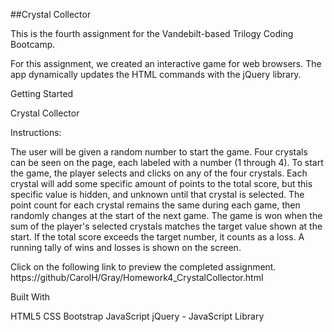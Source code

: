 ##Crystal Collector

This is the fourth assignment for the Vandebilt-based Trilogy Coding Bootcamp.

For this assignment, we created an interactive game for web browsers. The app dynamically updates the HTML commands with the jQuery library.

Getting Started

Crystal Collector

Instructions:

The user will be given a random number to start the game.
Four crystals can be seen on the page, each labeled with a number (1 through 4).  To start the game, the player selects and clicks on any of the four crystals. Each crystal will add some specific amount of points to the total score, but this specific value is hidden, and unknown until that crystal is selected.  The point count for each crystal remains the same during each game, then randomly changes at the start of the next game. The game is won when the sum of the player's selected crystals matches the target value shown at the start.  If the total score exceeds the target number, it counts as a loss. 
A running tally of wins and losses is shown on the screen.

Click on the following link to preview the completed assignment.
https://github/CarolH/Gray/Homework4_CrystalCollector.html


Built With

HTML5
CSS
Bootstrap
JavaScript
jQuery - JavaScript Library


